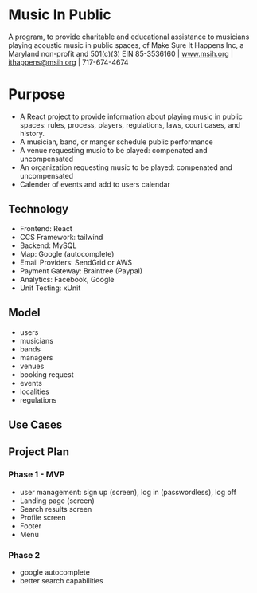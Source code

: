 # Music In Public
A program, to provide charitable and educational assistance to musicians playing acoustic music in public spaces, of Make Sure It Happens Inc, a Maryland non-profit and 501(c)(3) EIN 85-3536160 | www.msih.org | ithappens@msih.org | 717-674-4674

# Purpose
- A React project to provide information about playing music in public spaces: rules, process, players, regulations, laws, court cases, and history. 
- A musician, band, or manger schedule public performance
- A venue requesting music to be played: compenated and uncompensated
- An organization requesting music to be played: compenated and uncompensated
- Calender of events and add to users calendar

## Technology
- Frontend: React
- CCS Framework: tailwind
- Backend: MySQL
- Map: Google (autocomplete)
- Email Providers: SendGrid or AWS
- Payment Gateway: Braintree (Paypal)
- Analytics: Facebook, Google
- Unit Testing: xUnit

## Model
- users
- musicians
- bands
- managers
- venues
- booking request
- events
- localities
- regulations


## Use Cases


## Project Plan

### Phase 1 - MVP

- user management: sign up (screen), log in (passwordless), log off
- Landing page (screen)
- Search results screen
- Profile screen
- Footer
- Menu  

### Phase 2

- google autocomplete
- better search capabilities
